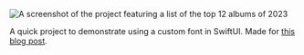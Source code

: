 ![A screenshot of the project featuring a list of the top 12 albums of 2023](https://blog.amvolume.com/content/images/2024/04/custom.png)

A quick project to demonstrate using a custom font in SwiftUI. Made for [this blog post](https://blog.amvolume.com/66065fa5ea35864eaa24b366/).

